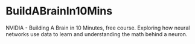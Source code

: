 # BuildABrainIn10Mins
NVIDIA - Building A Brain in 10 Minutes, free course. Exploring how neural networks use data to learn and understanding the math behind a neuron.
